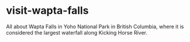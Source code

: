 # visit-wapta-falls

All about Wapta Falls in Yoho National Park in British Columbia, where it is considered the largest waterfall along Kicking Horse River.

